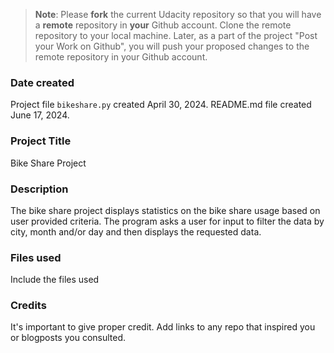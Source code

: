 >**Note**: Please **fork** the current Udacity repository so that you will have a **remote** repository in **your** Github account. Clone the remote repository to your local machine. Later, as a part of the project "Post your Work on Github", you will push your proposed changes to the remote repository in your Github account.

### Date created
Project file `bikeshare.py` created April 30, 2024. README.md file created June 17, 2024.

### Project Title
Bike Share Project

### Description
The bike share project displays statistics on the bike share usage based on user provided criteria. The program asks a user for input to filter the data by city, month and/or day and then displays the requested data.

### Files used
Include the files used

### Credits
It's important to give proper credit. Add links to any repo that inspired you or blogposts you consulted.

